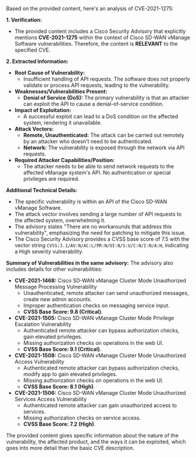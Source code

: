 Based on the provided content, here's an analysis of CVE-2021-1275:

**1. Verification:**

*   The provided content includes a Cisco Security Advisory that explicitly mentions **CVE-2021-1275** within the context of Cisco SD-WAN vManage Software vulnerabilities. Therefore, the content is **RELEVANT** to the specified CVE.

**2. Extracted Information:**

*   **Root Cause of Vulnerability:**
    *   Insufficient handling of API requests. The software does not properly validate or process API requests, leading to the vulnerability.
*   **Weaknesses/Vulnerabilities Present:**
    *   **Denial of Service (DoS):** The primary vulnerability is that an attacker can exploit the API to cause a denial-of-service condition.
*   **Impact of Exploitation:**
    *   A successful exploit can lead to a DoS condition on the affected system, rendering it unavailable.
*   **Attack Vectors:**
    *   **Remote, Unauthenticated:** The attack can be carried out remotely by an attacker who doesn't need to be authenticated.
    *   **Network:** The vulnerability is exposed through the network via API requests.
*   **Required Attacker Capabilities/Position:**
    *   The attacker needs to be able to send network requests to the affected vManage system's API. No authentication or special privileges are required.

**Additional Technical Details:**

*   The specific vulnerability is within an API of the Cisco SD-WAN vManage Software.
*   The attack vector involves sending a large number of API requests to the affected system, overwhelming it.
*   The advisory states "There are no workarounds that address this vulnerability", emphasizing the need for patching to mitigate this issue.
*   The Cisco Security Advisory provides a CVSS base score of 7.5 with the vector string  `CVSS:3.1/AV:N/AC:L/PR:N/UI:N/S:U/C:N/I:N/A:H`, indicating a High severity vulnerability.

**Summary of Vulnerabilities in the same advisory:**
The advisory also includes details for other vulnerabilities:

*   **CVE-2021-1468:** Cisco SD-WAN vManage Cluster Mode Unauthorized Message Processing Vulnerability
    *   Unauthenticated, remote attacker can send unauthorized messages, create new admin accounts.
    *   Improper authentication checks on messaging service input.
    *   **CVSS Base Score: 9.8 (Critical)**.
*   **CVE-2021-1505:** Cisco SD-WAN vManage Cluster Mode Privilege Escalation Vulnerability
    *   Authenticated remote attacker can bypass authorization checks, gain elevated privileges.
    *   Missing authorization checks on operations in the web UI.
    *   **CVSS Base Score: 9.1 (Critical)**.
*   **CVE-2021-1508:** Cisco SD-WAN vManage Cluster Mode Unauthorized Access Vulnerability
    *   Authenticated remote attacker can bypass authorization checks, modify app to gain elevated privileges.
    *   Missing authorization checks on operations in the web UI.
    *   **CVSS Base Score: 8.1 (High)**.
*   **CVE-2021-1506:** Cisco SD-WAN vManage Cluster Mode Unauthorized Services Access Vulnerability
    *   Authenticated remote attacker can gain unauthorized access to services.
    *   Missing authorization checks on service access.
    *   **CVSS Base Score: 7.2 (High)**.

The provided content gives specific information about the nature of the vulnerability, the affected product, and the ways it can be exploited, which goes into more detail than the basic CVE description.